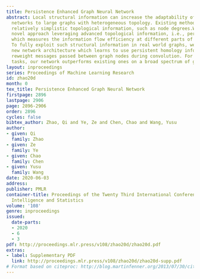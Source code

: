 ```yaml
---
title: Persistence Enhanced Graph Neural Network
abstract: Local structural information can increase the adaptability of graph convolutional
  networks to large graphs with heterogeneous topology. Existing methods only use
  relatively simplistic topological information, such as node degrees.We present a
  novel approach leveraging advanced topological information, i.e., persistent homology,
  which measures the information flow efficiency at different parts of the graph.
  To fully exploit such structural information in real world graphs, we propose a
  new network architecture which learns to use persistent homology information to
  reweight messages passed between graph nodes during convolution. For node classification
  tasks, our network outperforms existing ones on a broad spectrum of graph benchmarks.
layout: inproceedings
series: Proceedings of Machine Learning Research
id: zhao20d
month: 0
tex_title: Persistence Enhanced Graph Neural Network
firstpage: 2896
lastpage: 2906
page: 2896-2906
order: 2896
cycles: false
bibtex_author: Zhao, Qi and Ye, Ze and Chen, Chao and Wang, Yusu
author:
- given: Qi
  family: Zhao
- given: Ze
  family: Ye
- given: Chao
  family: Chen
- given: Yusu
  family: Wang
date: 2020-06-03
address: 
publisher: PMLR
container-title: Proceedings of the Twenty Third International Conference on Artificial
  Intelligence and Statistics
volume: '108'
genre: inproceedings
issued:
  date-parts:
  - 2020
  - 6
  - 3
pdf: http://proceedings.mlr.press/v108/zhao20d/zhao20d.pdf
extras:
- label: Supplementary PDF
  link: http://proceedings.mlr.press/v108/zhao20d/zhao20d-supp.pdf
# Format based on citeproc: http://blog.martinfenner.org/2013/07/30/citeproc-yaml-for-bibliographies/
---
```

